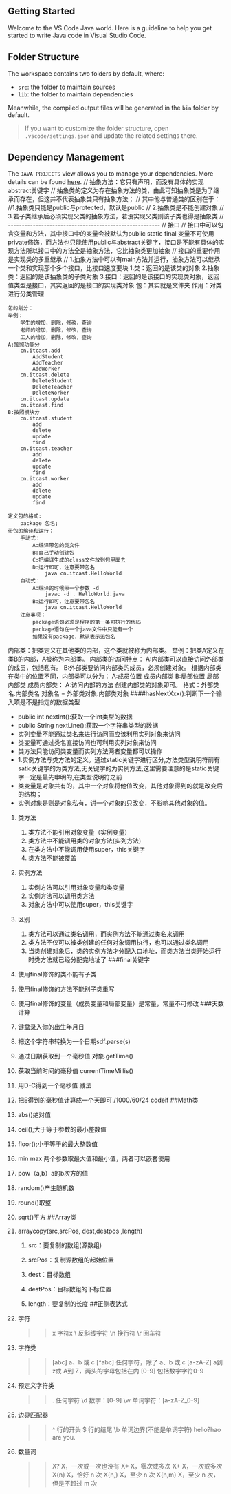 ## Getting Started

Welcome to the VS Code Java world. Here is a guideline to help you get started to write Java code in Visual Studio Code.

## Folder Structure

The workspace contains two folders by default, where:

- `src`: the folder to maintain sources
- `lib`: the folder to maintain dependencies

Meanwhile, the compiled output files will be generated in the `bin` folder by default.

> If you want to customize the folder structure, open `.vscode/settings.json` and update the related settings there.

## Dependency Management

The `JAVA PROJECTS` view allows you to manage your dependencies. More details can be found [here](https://github.com/microsoft/vscode-java-dependency#manage-dependencies).
    // 抽象方法：它只有声明，而没有具体的实现 abstract关键字
    // 抽象类的定义为存在抽象方法的类，由此可知抽象类是为了继承而存在，但这并不代表抽象类只有抽象方法；
    // 其中他与普通类的区别在于：
    //1.抽象类只能是public与protected，默认是public
    // 2.抽象类是不能创建对象
    // 3.若子类继承后必须实现父类的抽象方法，若没实现父类则该子类也得是抽象类
    // -------------------------------------------------------
    // 接口
    // 接口中可以包含变量和方法，其中接口中的变量会被默认为public static final 变量不可使用private修饰，而方法也只能使用public与abstract关键字，接口是不能有具体的实现方法所以接口中的方法全是抽象方法，它比抽象类更加抽象
    // 接口的重要作用是实现类的多重继承
    // 1.抽象方法中可以有main方法并运行，抽象方法可以继承一个类和实现那个多个接口，比接口速度要块
    1.类：返回的是该类的对象
2.抽象类：返回的是该抽象类的子类对象
3.接口：返回的是该接口的实现类对象，返回值类型是接口，其实返回的是接口的实现类对象
	包：其实就是文件夹
	作用：对类进行分类管理
	
	包的划分：
	举例：
		学生的增加，删除，修改，查询
		老师的增加，删除，修改，查询
		工人的增加，删除，修改，查询
	A:按照功能分
		cn.itcast.add
			AddStudent
			AddTeacher
			AddWorker
		cn.itcast.delete
			DeleteStudent
			DeleteTeacher
			DeleteWorker
		cn.itcast.update
		cn.itcast.find
	B:按照模块分
		cn.itcast.student
			add
			delete
			update
			find
		cn.itcast.teacher
			add
			delete
			update
			find
		cn.itcast.worker
			add
			delete
			update
			find
	
	定义包的格式:
		package 包名;
	带包的编译和运行：
		手动式：
			A:编译带包的类文件
			B:自己手动创建包
			C:把编译生成的class文件放到包里面去
			D:运行即可，注意要带包名
				java cn.itcast.HelloWorld
		自动式：
			A:编译的时候带一个参数 -d
				javac -d . HelloWorld.java
			B:运行即可，注意要带包名
				java cn.itcast.HelloWorld
		注意事项：
			package语句必须是程序的第一条可执行的代码
			package语句在一个java文件中只能有一个
			如果没有package，默认表示无包名
内部类：把类定义在其他类的内部，这个类就被称为内部类。
		举例：把类A定义在类B的内部，A被称为内部类。
	内部类的访问特点：
		A:内部类可以直接访问外部类的成员，包括私有。
		B:外部类要访问内部类的成员，必须创建对象。
	根据内部类在类中的位置不同，内部类可以分为：
		A:成员位置
			成员内部类
		B:局部位置
			局部内部类
	成员内部类：
		A:访问内部的方法
			创建内部类的对象即可。
			格式：外部类名.内部类名 对象名 = 外部类对象.内部类对象
####hasNextXxx():判断下一个输入项是不是指定的数据类型   
 * public int nextInt():获取一个int类型的数据
 * public String nextLine():获取一个字符串类型的数据 
 * 实列变量不能通过类名来进行访问而应该利用实列对象来访问
 * 类变量可通过类名直接访问也可利用实列对象来访问    
 * 类方法只能访问类变量而实列方法两者变量都可以操作
 * 1.实例方法与类方法的定义。通过static关键字进行区分,方法类型说明符前有satic关键字的为类方法,无关键字的为实例方法,这里需要注意的是static关键字一定是最先申明的,在类型说明符之前
 * 类变量是对象共有的，其中一个对象将他值改变，其他对象得到的就是改变后的结构；
 * 实例对象是则是对象私有，讲一个对象的只改变，不影响其他对象的值。
1. 类方法
    1. 类方法不能引用对象变量（实例变量）
    2. 类方法中不能调用类的对象方法(实列方法)
    3. 在类方法中不能调用使用super，this关键字
    4. 类方法不能被覆盖
2. 实例方法
    1. 实例方法可以引用对象变量和类变量
    2. 实例方法可以调用类方法
    3. 对象方法中可以使用super，this关键字

3. 区别
    1. 类方法可以通过类名调用，而实例方法不能通过类名来调用
    2. 类方法不仅可以被类创建的任何对象调用执行，也可以通过类名调用
    3. 当类创建对象后，类的实例方法才分配入口地址，而类方法当类开始运行时类方法就已经分配完地址了
###final关键字
1. 使用final修饰的类不能有子类
2. 使用final修饰的方法不能别子类重写
3. 使用final修饰的变量（成员变量和局部变量）是常量，常量不可修改
###天数计算
1. 键盘录入你的出生年月日
2. 把这个字符串转换为一个日期sdf.parse(s)
3. 通过日期获取到一个毫秒值 对象.getTime()
4. 获取当前时间的毫秒值 currentTimeMillis()
5. 用D-C得到一个毫秒值 减法
6. 把E得到的毫秒值计算成一个天即可 /1000/60/24 codeif
##Math类
1. abs()绝对值
2. ceil();大于等于参数的最小整数值
3. floor();小于等于的最大整数值
4. min max 两个参数取最大值和最小值，两者可以嵌套使用
5. pow（a,b）a的b次方的值
6. random()产生随机数
7. round()取整
8. sqrt()平方
##Array类
1. arraycopy(src,srcPos, dest,destpos ,length)
   1. src：要复制的数组(源数组)

   2. srcPos：复制源数组的起始位置

   3. dest：目标数组

   4.  destPos：目标数组的下标位置

   5.  length：要复制的长度
##正侧表达式

1. 字符
	>>x 字符x
	\\ 反斜线字符
	\n 换行符
	\r 回车符
	
2. 字符类
	>>[abc] a、b 或 c
	[^abc] 任何字符，除了 a、b 或 c
	[a-zA-Z] a到 z或 A到 Z，两头的字母包括在内 
	[0-9] 包括数字字符0-9
	
3. 预定义字符类
	>>. 任何字符
	\d 数字：[0-9]
	\w 单词字符：[a-zA-Z_0-9]
	
4. 边界匹配器
	>>^ 行的开头 
	$ 行的结尾 
	\b 单词边界(不能是单词字符)
		hello?hao are you.
		
5. 数量词
    >>X? X，一次或一次也没有 
    X* X，零次或多次 
    X+ X，一次或多次 
    X{n} X，恰好 n 次 
    X{n,} X，至少 n 次 
    X{n,m} X，至少 n 次，但是不超过 m 次 